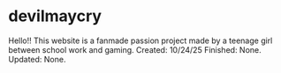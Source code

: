 # devilmaycry
Hello!! This website is a fanmade passion project made by a teenage girl between school work and gaming. 
Created: 10/24/25
Finished: None.
Updated: None.